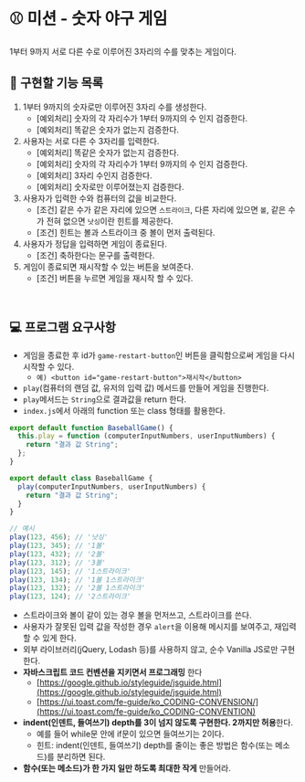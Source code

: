 # ⚾ 미션 - 숫자 야구 게임
1부터 9까지 서로 다른 수로 이루어진 3자리의 수를 맞추는 게임이다.

## 📝 구현할 기능 목록

1. 1부터 9까지의 숫자로만 이루어진 3자리 수를 생성한다.
    - [예외처리] 숫자의 각 자리수가 1부터 9까지의 수 인지 검증한다.
    - [예외처리] 똑같은 숫자가 없는지 검증한다.
2. 사용자는 서로 다른 수 3자리를 입력한다.
    - [예외처리] 똑같은 숫자가 없는지 검증한다.
    - [예외처리] 숫자의 각 자리수가 1부터 9까지의 수 인지 검증한다.
    - [예외처리] 3자리 수인지 검증한다.
    - [예외처리] 숫자로만 이루어졌는지 검증한다.
3. 사용자가 입력한 수와 컴퓨터의 값을 비교한다.
    - [조건] 같은 수가 같은 자리에 있으면 `스트라이크`, 다른 자리에 있으면 `볼`, 같은 수가 전혀 없으면 `낫싱`이란 힌트를 제공한다.
    - [조건] 힌트는 볼과 스트라이크 중 볼이 먼저 출력된다.
4. 사용자가 정답을 입력하면 게임이 종료된다.
    - [조건] 축하한다는 문구를 출력한다.
5. 게임이 종료되면 재시작할 수 있는 버튼을 보여준다.
    - [조건] 버튼을 누르면 게임을 재시작 할 수 있다.
<br>

## 💻 프로그램 요구사항
- 게임을 종료한 후 id가 `game-restart-button`인 버튼을 클릭함으로써 게임을 다시 시작할 수 있다.
  - `예) <button id="game-restart-button">재시작</button>`
- `play`(컴퓨터의 랜덤 값, 유저의 입력 값) 메서드를 만들어 게임을 진행한다.
- `play`메서드는 `String`으로 결과값을 return 한다.
- `index.js`에서 아래의 function 또는 class 형태를 활용한다.

```javascript
export default function BaseballGame() {
  this.play = function (computerInputNumbers, userInputNumbers) {
    return "결과 값 String";
  };
}

export default class BaseballGame {
  play(computerInputNumbers, userInputNumbers) {
    return "결과 값 String";
  }
}

// 예시
play(123, 456); // '낫싱'
play(123, 345); // '1볼'
play(123, 432); // '2볼'
play(123, 312); // '3볼'
play(123, 145); // '1스트라이크'
play(123, 134); // '1볼 1스트라이크'
play(123, 132); // '2볼 1스트라이크'
play(123, 124); // '2스트라이크'
```

- 스트라이크와 볼이 같이 있는 경우 볼을 먼저쓰고, 스트라이크를 쓴다.
- 사용자가 잘못된 입력 값을 작성한 경우 `alert`을 이용해 메시지를 보여주고, 재입력할 수 있게 한다.
- 외부 라이브러리(jQuery, Lodash 등)를 사용하지 않고, 순수 Vanilla JS로만 구현한다.
- **자바스크립트 코드 컨벤션을 지키면서 프로그래밍** 한다
  - [https://google.github.io/styleguide/jsguide.html](https://google.github.io/styleguide/jsguide.html)
  - [https://ui.toast.com/fe-guide/ko_CODING-CONVENSION/](https://ui.toast.com/fe-guide/ko_CODING-CONVENTION)
- **indent(인덴트, 들여쓰기) depth를 3이 넘지 않도록 구현한다. 2까지만 허용**한다.
  - 예를 들어 while문 안에 if문이 있으면 들여쓰기는 2이다.
  - 힌트: indent(인덴트, 들여쓰기) depth를 줄이는 좋은 방법은 함수(또는 메소드)를 분리하면 된다.
- **함수(또는 메소드)가 한 가지 일만 하도록 최대한 작게** 만들어라.
